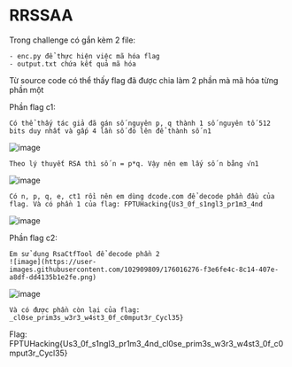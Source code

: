 # RRSSAA

Trong challenge có gắn kèm 2 file:
	
	- enc.py để thực hiện việc mã hóa flag
	- output.txt chứa kết quả mã hóa
Từ source code có thể thấy flag đã được chia làm 2 phần mà mã hóa từng phần một

Phần flag c1:

    Có thể thấy tác giả đã gán số nguyên p, q thành 1 số nguyên tố 512 bits duy nhất và gấp 4 lần số đó lên để thành số n1
  ![image](https://user-images.githubusercontent.com/102909809/176015725-009dcbd9-9ee0-4a79-8e81-36ede3b1915c.png)

	Theo lý thuyết RSA thì số n = p*q. Vậy nên em lấy số n bằng √n1
  ![image](https://user-images.githubusercontent.com/102909809/176015748-0f0a6100-5a8a-43e8-b8c1-df9f918b6630.png)

	Có n, p, q, e, ct1 rồi nên em dùng dcode.com để decode phần đầu của flag. Và có phần 1 của flag: FPTUHacking{Us3_0f_s1ngl3_pr1m3_4nd
  ![image](https://user-images.githubusercontent.com/102909809/176015781-1bbc9ee0-9887-40da-a5d7-d582dc5b9c19.png)


Phần flag c2:

	Em sử dụng RsaCtfTool để decode phần 2
    ![image](https://user-images.githubusercontent.com/102909809/176016276-f3e6fe4c-8c14-407e-a8df-dd4135b1e2fe.png)

  ![image](https://user-images.githubusercontent.com/102909809/176015813-1979e5af-6c43-47ab-8b0d-03d4ff894585.png)
    
    Và có được phần còn lại của flag: _cl0se_prim3s_w3r3_w4st3_0f_c0mput3r_Cycl35}
Flag: FPTUHacking{Us3_0f_s1ngl3_pr1m3_4nd_cl0se_prim3s_w3r3_w4st3_0f_c0mput3r_Cycl35}





